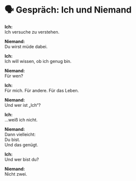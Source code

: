 # 🗣️ Gespräch: Ich und Niemand

**Ich:**  
Ich versuche zu verstehen.

**Niemand:**  
Du wirst müde dabei.

**Ich:**  
Ich will wissen, ob ich genug bin.

**Niemand:**  
Für wen?

**Ich:**  
Für mich. Für andere. Für das Leben.

**Niemand:**  
Und wer ist „Ich“?

**Ich:**  
…weiß ich nicht.

**Niemand:**  
Dann vielleicht:  
Du bist.  
Und das genügt.

**Ich:**  
Und wer bist du?

**Niemand:**  
Nicht zwei.

